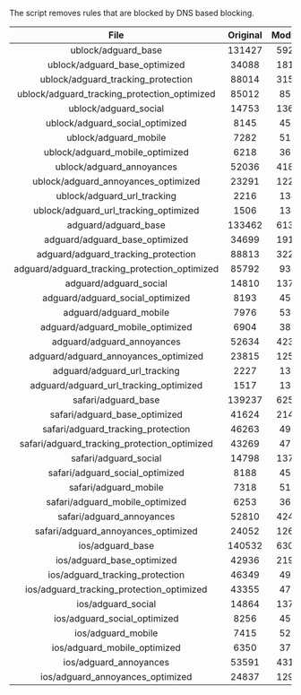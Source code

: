 The script removes rules that are blocked by DNS based blocking.


| File | Original | Modified |
|:----:|:-----:|:-----:|
| ublock/adguard_base | 131427 | 59229 |
| ublock/adguard_base_optimized | 34088 | 18104 |
| ublock/adguard_tracking_protection | 88014 | 31552 |
| ublock/adguard_tracking_protection_optimized | 85012 | 8576 |
| ublock/adguard_social | 14753 | 13681 |
| ublock/adguard_social_optimized | 8145 | 4539 |
| ublock/adguard_mobile | 7282 | 5125 |
| ublock/adguard_mobile_optimized | 6218 | 3661 |
| ublock/adguard_annoyances | 52036 | 41875 |
| ublock/adguard_annoyances_optimized | 23291 | 12280 |
| ublock/adguard_url_tracking | 2216 | 1348 |
| ublock/adguard_url_tracking_optimized | 1506 | 1345 |
| adguard/adguard_base | 133462 | 61304 |
| adguard/adguard_base_optimized | 34699 | 19142 |
| adguard/adguard_tracking_protection | 88813 | 32292 |
| adguard/adguard_tracking_protection_optimized | 85792 | 9300 |
| adguard/adguard_social | 14810 | 13742 |
| adguard/adguard_social_optimized | 8193 | 4586 |
| adguard/adguard_mobile | 7976 | 5309 |
| adguard/adguard_mobile_optimized | 6904 | 3838 |
| adguard/adguard_annoyances | 52634 | 42389 |
| adguard/adguard_annoyances_optimized | 23815 | 12564 |
| adguard/adguard_url_tracking | 2227 | 1357 |
| adguard/adguard_url_tracking_optimized | 1517 | 1354 |
| safari/adguard_base | 139237 | 62516 |
| safari/adguard_base_optimized | 41624 | 21414 |
| safari/adguard_tracking_protection | 46263 | 4914 |
| safari/adguard_tracking_protection_optimized | 43269 | 4764 |
| safari/adguard_social | 14798 | 13725 |
| safari/adguard_social_optimized | 8188 | 4572 |
| safari/adguard_mobile | 7318 | 5166 |
| safari/adguard_mobile_optimized | 6253 | 3696 |
| safari/adguard_annoyances | 52810 | 42489 |
| safari/adguard_annoyances_optimized | 24052 | 12640 |
| ios/adguard_base | 140532 | 63024 |
| ios/adguard_base_optimized | 42936 | 21919 |
| ios/adguard_tracking_protection | 46349 | 4924 |
| ios/adguard_tracking_protection_optimized | 43355 | 4774 |
| ios/adguard_social | 14864 | 13764 |
| ios/adguard_social_optimized | 8256 | 4593 |
| ios/adguard_mobile | 7415 | 5211 |
| ios/adguard_mobile_optimized | 6350 | 3738 |
| ios/adguard_annoyances | 53591 | 43155 |
| ios/adguard_annoyances_optimized | 24837 | 12967 |